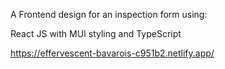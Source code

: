 A Frontend design for an inspection form using:

React JS with MUI styling and TypeScript

https://effervescent-bavarois-c951b2.netlify.app/
